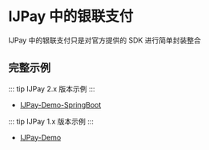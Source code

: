 # IJPay 中的银联支付

IJPay 中的银联支付只是对官方提供的 SDK 进行简单封装整合

## 完整示例

 ::: tip
 IJPay 2.x 版本示例
 :::
 
- [IJPay-Demo-SpringBoot](https://gitee.com/javen205/IJPay/tree/master/IJPay-Demo-SpringBoot)

 ::: tip
 IJPay 1.x 版本示例
 :::
 
- [IJPay-Demo](https://gitee.com/javen205/IJPay-Demo)